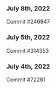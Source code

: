 ### July 8th, 2022

Commit #246947

### July 5th, 2022

Commit #314353


### July 4th, 2022

Commit #72281
